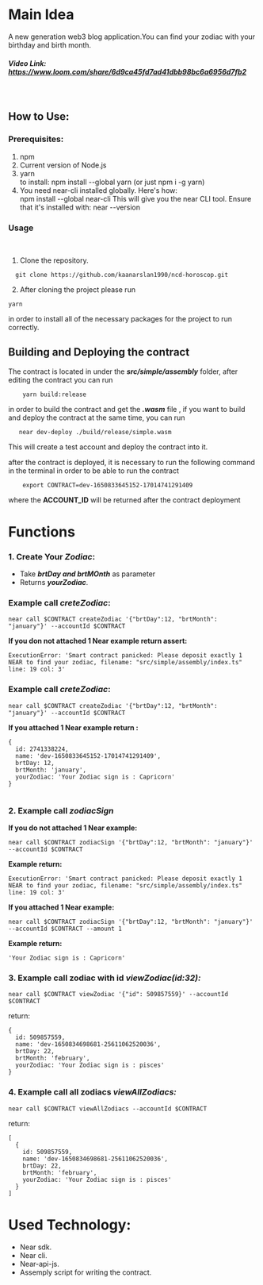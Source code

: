 
# Main Idea

A new generation web3 blog application.You can find your zodiac with your birthday and birth month.
##### Video Link: https://www.loom.com/share/6d9ca45fd7ad41dbb98bc6a6956d7fb2
<br>   

## How to Use:
### Prerequisites:
1. npm
2. Current version of Node.js
3. yarn <br>
to install:  npm install --global yarn (or just npm i -g yarn)
4. You need near-cli installed globally. Here's how:<br>
npm install --global near-cli
This will give you the near CLI tool. Ensure that it's installed with:
near --version
### Usage
<br>

1. Clone the repository.

``` 
  git clone https://github.com/kaanarslan1990/ncd-horoscop.git
  ```
  
2. After cloning the project please run
```
yarn
```

in order to install all of the necessary packages for the project to run correctly.

## Building and Deploying the contract
The contract is located in under the ***src/simple/assembly*** folder, after editing the contract you can run
```
    yarn build:release
```
in order to build the contract and get the ***.wasm*** file , if you want to build and deploy the contract at the same time, you can run 
```
   near dev-deploy ./build/release/simple.wasm
````
This will create a test account and deploy the contract into it.

after the contract is deployed, it is necessary to run the following command in the terminal in order to be able to run the contract
```
    export CONTRACT=dev-1650833645152-17014741291409
````
where the **ACCOUNT_ID** will be returned after the contract deployment

# Functions
### 1. Create Your *Zodiac*: 

 - Take  ***brtDay and brtMOnth*** as parameter
 - Returns ***yourZodiac***.

### Example call *creteZodiac*:
```
near call $CONTRACT createZodiac '{"brtDay":12, "brtMonth": "january"}' --accountId $CONTRACT
```
**If you don not attached 1 Near example return assert:**
```
ExecutionError: 'Smart contract panicked: Please deposit exactly 1 NEAR to find your zodiac, filename: "src/simple/assembly/index.ts" line: 19 col: 3'

```
### Example call *creteZodiac*:
```
near call $CONTRACT createZodiac '{"brtDay":12, "brtMonth": "january"}' --accountId $CONTRACT
```
**If you attached 1 Near example return :**
```
{
  id: 2741338224,
  name: 'dev-1650833645152-17014741291409',
  brtDay: 12,
  brtMonth: 'january',
  yourZodiac: 'Your Zodiac sign is : Capricorn'
}


```
### 2.  Example call *zodiacSign*
**If you do not attached 1 Near example:**
```
near call $CONTRACT zodiacSign '{"brtDay":12, "brtMonth": "january"}' --accountId $CONTRACT
```
**Example return:**
```
ExecutionError: 'Smart contract panicked: Please deposit exactly 1 NEAR to find your zodiac, filename: "src/simple/assembly/index.ts" line: 19 col: 3'

```
**If you attached 1 Near example:**
```
near call $CONTRACT zodiacSign '{"brtDay":12, "brtMonth": "january"}' --accountId $CONTRACT --amount 1
```
**Example return:**
```
'Your Zodiac sign is : Capricorn'

```

### 3.  Example call zodiac with id *viewZodiac(id:32):*
```
near call $CONTRACT viewZodiac '{"id": 509857559}' --accountId $CONTRACT
```
return:
```
{
  id: 509857559,
  name: 'dev-1650834698681-25611062520036',
  brtDay: 22,
  brtMonth: 'february',
  yourZodiac: 'Your Zodiac sign is : pisces'
}
```
### 4.  Example call all zodiacs *viewAllZodiacs:*
```
near call $CONTRACT viewAllZodiacs --accountId $CONTRACT
```
return:
```
[
  {
    id: 509857559,
    name: 'dev-1650834698681-25611062520036',
    brtDay: 22,
    brtMonth: 'february',
    yourZodiac: 'Your Zodiac sign is : pisces'
  }
]
```
 

# Used Technology:
* Near sdk.
* Near cli.
* Near-api-js.
* Assemply script for writing the contract.


